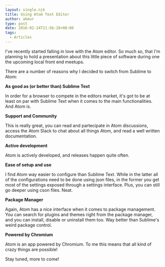```yaml
---
layout: single.njk
title: Using Atom Text Editor
author: akmur
type: post
date: 2016-02-24T21:56:28+00:00
tags:
  - Articles
---
```


I've recently started falling in love with the Atom editor. So much so, that I'm planning to hold a presentation about this little piece of software during one the upcoming local front end meetups.

There are a number of reasons why I decided to switch from Sublime to Atom:

**As good as (or better than) Sublime Text**

In order for a browser to compete in the editors market, it's got to be at least on par with Sublime Text when it comes to the main functionalities. And Atom is.

**Support and Community**

This is really great, you can read and partecipate in Atom discussions, access the Atom Slack to chat about all things Atom, and read a well written documentation.

**Active development**

Atom is actively developed, and releases happen quite often.

**Ease of setup and use**

I find Atom way easier to configure than Sublime Text. While in the latter all of the configurations need to be done using json files, in the former you get most of the settings exposed through a settings interface. Plus, you can still go deeper using cson files. Neat.

**Package Manager**

Again, Atom has a nice interface when it comes to package management. You can search for plugins and themes right from the package manager, and you can install, disable or uninstall them too. Way better than Sublime's weird package control.

**Powered by Chromium**

Atom is an app powered by Chromium. To me this means that all kind of crazy things are possible!

Stay tuned, more to come!
